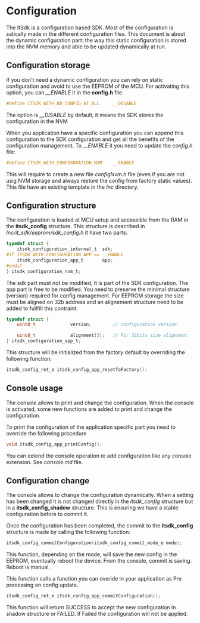 # Configuration

The ItSdk is a configuration based SDK. Most of the configuration is satically made in the different configuration files.
This document is about the dynamic configuration part: the way this static configuration is stored into the NVM memory and able to be updated dynamically at run.

## Configuration storage

If you don't need a dynamic configuration you can rely on static configuration and avoid to use the EEPROM of the MCU. For activating this option, you can *__ENABLE* it in the **config.h** file.

```C
#define ITSDK_WITH_NO_CONFIG_AT_ALL		__DISABLE
```

The option is *__DISABLE* by default, it means the SDK stores the configuration in the NVM

When you application have a specific configuration you can append this configuration to the SDK configuration and get all the benefits of the configuration management. To *__ENABLE* it you need to update the *config.h* file:

```C
#define ITSDK_WITH_CONFIGURATION_NVM	__ENABLE
```

This will require to create a new file *configNvm.h* file (even if you are not usig NVM storage and always restore the config from factory static values). This file have an existing template in the *Inc* directory.

## Configuration structure

The configuration is loaded at MCU setup and accessible from the RAM in the **itsdk_config** structure. This structure is described in *Inc/it_sdk/eeprom/sdk_config.h* it have two parts:

```C
typedef struct {
	itsdk_configuration_internal_t	sdk;
#if ITSDK_WITH_CONFIGURATION_APP == __ENABLE
	itsdk_configuration_app_t		app;
#endif
} itsdk_configuration_nvm_t;
```

The sdk part must not be modified, it is part of the SDK configuration.
The app part is free to be modified. You need to preserve the minimal structure (version) required for config management. For EEPROM storage the size must be aligned on 32b address and an alignement structure need to be added to fullfill this contraint.

```C
typedef struct {
	uint8_t				version;		// configuration version

	uint8_t				alignment[3];	// For 32bits size alignment
} itsdk_configuration_app_t;
```

This structure will be initialized from the factory default by overriding the following function:

```C
itsdk_config_ret_e itsdk_config_app_resetToFactory();
```

## Console usage

The console allows to print and change the configuration. When the console is activated, some new functions are added to print and change the configuration.

To print the configuration of the application specific part you need to override the following procedure

```C
void itsdk_config_app_printConfig();
```

You can extend the console operation to add configuration like any console extension. See *console.md* file.

## Configuration change

The console allows to change the configuration dynamically. When a setting has been changed it is not changed directly in the *itsdk_config* structure but in a **itsdk_config_shadow** structure. This is ensuring we have a stable configuration before to commit it.

Once the configuration has been completed, the commit to the **itsdk_config** structure is made by calling the following function:

```C
itsdk_config_commitConfiguration(itsdk_config_commit_mode_e mode);
```

This function, depending on the mode, will save the new config in the EEPROM, eventually reboot the device. From the console, commit is saving. Reboot is manual.

This function calls a function you can overide in your application as Pre processing on config update. 
```C
itsdk_config_ret_e itsdk_config_app_commitConfiguration();
```
This function will return SUCCESS to accept the new configuration in shadow structure or FAILED. If Failed the configuration will not be applied.
